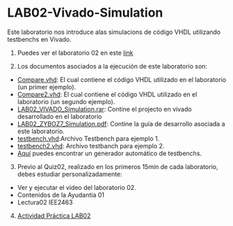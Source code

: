 # LAB02-Vivado-Simulation

Este laboratorio nos introduce alas simulacions de código VHDL utilizando testbenchs en Vivado.

1. Puedes ver el laboratorio 02 en este [link](https://youtu.be/QokZ1R7vCYQ)

2. Los documentos asociados a la ejecución de este laboratorio son:

* [Compare.vhd](https://github.com/IEE2463-SEP/LAB02-Vivado-Simulation/blob/main/Compare.vhd): El cual contiene el código VHDL utilizado en el laboratorio (un primer ejemplo).
* [Compare2.vhd](https://github.com/IEE2463-SEP/LAB02-Vivado-Simulation/blob/main/Compare2.vhd): El cual contiene el código VHDL utilizado en el laboratorio (un segundo ejemplo).
* [LAB02_VIVADO_Simulation.rar](https://github.com/IEE2463-SEP/LAB02-Vivado-Simulation/blob/main/LAB02_Vivado_Simulation.rar): Contine el projecto en vivado desarrollado en el laboratorio
* [LAB02_ZYBOZ7_Simulation.pdf](https://github.com/IEE2463-SEP/LAB02-Vivado-Simulation/blob/main/LAB02_ZYBOZ7_Simulation.pdf): Contine la guía de desarrollo asociada a este laboratorio.
* [testbench.vhd](https://github.com/IEE2463-SEP/LAB02-Vivado-Simulation/blob/main/testbench.vhd):Archivo Testbench para ejemplo 1.
* [testbench2.vhd](https://github.com/IEE2463-SEP/LAB02-Vivado-Simulation/blob/main/testbench2.vhd): Archivo testbanch para ejemplo 2.
* [Aquí](https://www.doulos.com/knowhow/perl/vhdl-testbench-creation-using-perl/) puedes encontrar un generador automático de testbenchs. 

3. Previo al Quiz02, realizado en los primeros 15min de cada laboratorio, debes estudiar personalizadamente:

* Ver y ejecutar el video del laboratorio 02.
* Contenidos de la Ayudantia 01
* Lectura02 IEE2463

4. [Actividad Práctica LAB02](https://github.com/IEE2463-SEP/LAB02-Vivado-Simulation/blob/main/LAB02_Simulation.pptx)
